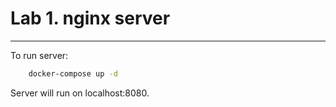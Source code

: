 # Lab 1. nginx server

---
To run server:

```bash
    docker-compose up -d
```

Server will run on localhost:8080.